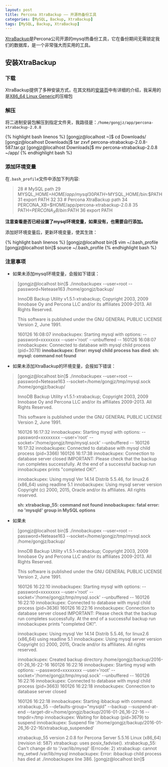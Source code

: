 ```yaml
---
layout: post
title: Percona XtraBackup —— 开源热备份工具
categories: [MySQL, Backup, XtraBackup]
tags: [MySQL, Backup, XtraBackup]
---
```


[XtraBackup][1]是Percona公司开源的mysql热备份工具，它在备份期间无需锁定我们的数据库，是一个非常强大而实用的工具。

## 安装XtraBackup
### 下载
XtraBackup提供了多种安装方式，在其文档的[安装页][2]中有详细的介绍，我采用的是[X86_64 Linux Generic][3]的压缩包
### 解压
将二进制安装包解压到指定文件夹，我路径是：`/home/gongjz/app/percona-xtrabackup-2.0.8`

{% highlight bash linenos %}
[gongjz@localhost ~]$ cd Downloads/
[gongjz@localhost Downloads]$ tar zxvf percona-xtrabackup-2.0.8-587.tar.gz 
[gongjz@localhost Downloads]$ mv percona-xtrabackup-2.0.8 ~/app/
{% endhighlight bash %}

### 添加环境变量
在`.bash_profile`文件中添加下列内容:
> 28 # MySQL path
 29 MYSQL_HOME=$HOME/app/mysql
 30 PATH=$MYSQL_HOME/bin:$PATH
 31 export PATH
 32 
 33 # Percona XtraBackup path
 34 PERCONA_XB=$HOME/app/percona-xtrabackup-2.0.8
 35 PATH=$PERCONA_XB/bin:$PATH
 36 export PATH

**注意查看是否已经设置了mysql环境变量，如果没有，也需要自行添加。**

添加好环境变量后，更新环境变量，使其生效：

{% highlight bash linenos %}
[gongjz@localhost bin]$ vim ~/.bash_profile
[gongjz@localhost bin]$ source ~/.bash_profile
{% endhighlight bash %}

### 注意事项
* 如果未添加mysql环境变量，会报如下错误：
>[gongjz@localhost bin]$ ./innobackupex --user=root --password=Netease163 /home/gongjz/backup/
>
>InnoDB Backup Utility v1.5.1-xtrabackup; Copyright 2003, 2009 Innobase Oy
and Percona LLC and/or its affiliates 2009-2013.  All Rights Reserved.
>
>This software is published under
the GNU GENERAL PUBLIC LICENSE Version 2, June 1991.
>
>160126 16:08:07  innobackupex: Starting mysql with options:  --password=xxxxxxxx --user='root' --unbuffered --
>160126 16:08:07  innobackupex: Connected to database with mysql child process (pid=3078)
**innobackupex: Error: mysql child process has died: sh: mysql: command not found**

* 如果未添加XtraBackup的环境变量，会报如下错误：
>[gongjz@localhost bin]$ ./innobackupex --user=root --password=Netease163 --socket=/home/gongjz/tmp/mysql.sock /home/gongjz/backup/
>
>InnoDB Backup Utility v1.5.1-xtrabackup; Copyright 2003, 2009 Innobase Oy
and Percona LLC and/or its affiliates 2009-2013.  All Rights Reserved.
>
>This software is published under
the GNU GENERAL PUBLIC LICENSE Version 2, June 1991.
>
>160126 16:17:32  innobackupex: Starting mysql with options:  --password=xxxxxxxx --user='root' --socket='/home/gongjz/tmp/mysql.sock' --unbuffered --
160126 16:17:32  innobackupex: Connected to database with mysql child process (pid=3366)
160126 16:17:38  innobackupex: Connection to database server closed
IMPORTANT: Please check that the backup run completes successfully.
           At the end of a successful backup run innobackupex
           prints "completed OK!".
>
>innobackupex: Using mysql  Ver 14.14 Distrib 5.5.46, for linux2.6 (x86_64) using readline 5.1
>innobackupex: Using mysql server version Copyright (c) 2000, 2015, Oracle and/or its affiliates. All rights reserved.
>
>**sh: xtrabackup_55: command not found
innobackupex: fatal error: no 'mysqld' group in MySQL options**

* 如果未
>[gongjz@localhost bin]$ ./innobackupex --user=root --password=Netease163 --socket=/home/gongjz/tmp/mysql.sock /home/gongjz/backup/
>
>InnoDB Backup Utility v1.5.1-xtrabackup; Copyright 2003, 2009 Innobase Oy
and Percona LLC and/or its affiliates 2009-2013.  All Rights Reserved.
>
>This software is published under
the GNU GENERAL PUBLIC LICENSE Version 2, June 1991.
>
>160126 16:22:10  innobackupex: Starting mysql with options:  --password=xxxxxxxx --user='root' --socket='/home/gongjz/tmp/mysql.sock' --unbuffered --
160126 16:22:10  innobackupex: Connected to database with mysql child process (pid=3636)
160126 16:22:16  innobackupex: Connection to database server closed
IMPORTANT: Please check that the backup run completes successfully.
           At the end of a successful backup run innobackupex
           prints "completed OK!".
>
>innobackupex: Using mysql  Ver 14.14 Distrib 5.5.46, for linux2.6 (x86_64) using readline 5.1
>innobackupex: Using mysql server version Copyright (c) 2000, 2015, Oracle and/or its affiliates. All rights reserved.
>
>innobackupex: Created backup directory /home/gongjz/backup/2016-01-26_16-22-16
160126 16:22:16  innobackupex: Starting mysql with options:  --password=xxxxxxxx --user='root' --socket='/home/gongjz/tmp/mysql.sock' --unbuffered --
160126 16:22:16  innobackupex: Connected to database with mysql child process (pid=3663)
160126 16:22:18  innobackupex: Connection to database server closed
>
>160126 16:22:18  innobackupex: Starting ibbackup with command: xtrabackup_55  --defaults-group="mysqld" --backup --suspend-at-end --target-dir=/home/gongjz/backup/2016-01-26_16-22-16 --tmpdir=/tmp
>innobackupex: Waiting for ibbackup (pid=3679) to suspend
innobackupex: Suspend file '/home/gongjz/backup/2016-01-26_16-22-16/xtrabackup_suspended'
>
>xtrabackup_55 version 2.0.8 for Percona Server 5.5.16 Linux (x86_64) (revision id: 587)
xtrabackup: uses posix_fadvise().
xtrabackup_55: Can't change dir to '/var/lib/mysql' (Errcode: 2)
xtrabackup: cannot my_setwd /var/lib/mysql
innobackupex: Error: ibbackup child process has died at ./innobackupex line 386.
[gongjz@localhost bin]$ 




[1]: https://www.percona.com/doc/percona-xtrabackup/2.2/index.html "Percona XtraBackup"
[2]: https://www.percona.com/doc/percona-xtrabackup/2.2/installation.html "XtraBackup安装文档"
[3]: https://www.percona.com/downloads/XtraBackup/Percona-XtraBackup-2.3.3/binary/tarball/percona-xtrabackup-2.3.3-Linux-x86_64.tar.gz "Linux Generic 64位二进制安装包"


